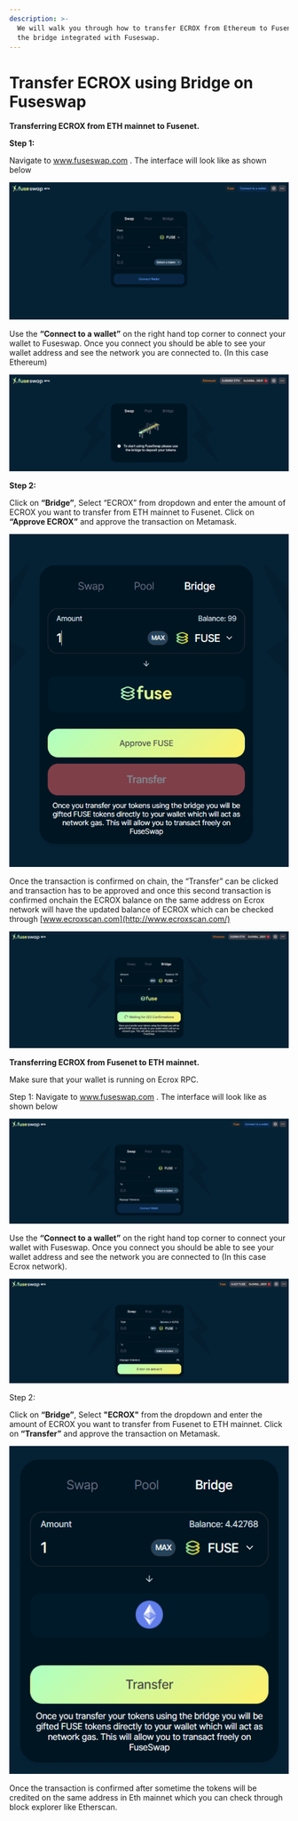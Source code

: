 ```yaml
---
description: >-
  We will walk you through how to transfer ECROX from Ethereum to Fusenet using
  the bridge integrated with Fuseswap.
---
```


# Transfer ECROX using Bridge on Fuseswap

**Transferring ECROX from ETH mainnet to Fusenet.**

**Step 1:**

Navigate to www.fuseswap.com . The interface will look like as shown below

![](../../.gitbook/assets/0%20%286%29.png)

Use the **“Connect to a wallet”** on the right hand top corner to connect your wallet to Fuseswap. Once you connect you should be able to see your wallet address and see the network you are connected to. \(In this case Ethereum\)

![](../../.gitbook/assets/1%20%289%29.png)

**Step 2:**

Click on **“Bridge”**, Select “ECROX” from dropdown and enter the amount of ECROX you want to transfer from ETH mainnet to Fusenet. Click on **“Approve ECROX”** and approve the transaction on Metamask.

![](../../.gitbook/assets/2%20%289%29.png)

Once the transaction is confirmed on chain, the “Transfer” can be clicked and transaction has to be approved and once this second transaction is confirmed onchain the ECROX balance on the same address on Ecrox network will have the updated balance of ECROX which can be checked through [www.ecroxscan.com](http://www.ecroxscan.com/)

![](../../.gitbook/assets/3%20%288%29.png)

**Transferring ECROX from Fusenet to ETH mainnet.**

Make sure that your wallet is running on Ecrox RPC.

Step 1: Navigate to www.fuseswap.com . The interface will look like as shown below

![](../../.gitbook/assets/4%20%289%29.png)

Use the **“Connect to a wallet”** on the right hand top corner to connect your wallet with Fuseswap. Once you connect you should be able to see your wallet address and see the network you are connected to \(In this case Ecrox network\).

![](../../.gitbook/assets/5%20%286%29.png)

Step 2:

Click on **“Bridge”**, Select **"ECROX"** from the dropdown and enter the amount of ECROX you want to transfer from Fusenet to ETH mainnet. Click on **“Transfer”** and approve the transaction on Metamask.

![](../../.gitbook/assets/6%20%287%29.png)

Once the transaction is confirmed after sometime the tokens will be credited on the same address in Eth mainnet which you can check through block explorer like Etherscan.

